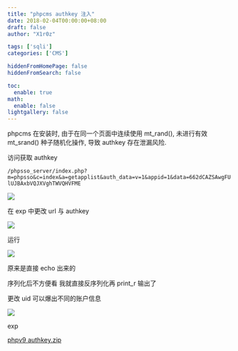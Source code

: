 ```yaml
---
title: "phpcms authkey 注入"
date: 2018-02-04T00:00:00+08:00
draft: false
author: "X1r0z"

tags: ['sqli']
categories: ['CMS']

hiddenFromHomePage: false
hiddenFromSearch: false

toc:
  enable: true
math:
  enable: false
lightgallery: false
---
```


phpcms 在安装时, 由于在同一个页面中连续使用 mt_rand(), 未进行有效 mt_srand() 种子随机化操作, 导致 authkey 存在泄漏风险.

<!--more-->

访问获取 authkey

`/phpsso_server/index.php?m=phpsso&c=index&a=getapplist&auth_data=v=1&appid=1&data=662dCAZSAwgFUlUJBAxbVQJXVghTWVQHVFME`

![](http://exp10it-1252109039.cossh.myqcloud.com/2018/02/02/1517544257.jpg)

在 exp 中更改 url 与 authkey

![](http://exp10it-1252109039.cossh.myqcloud.com/2018/02/02/1517544268.jpg)

运行

![](http://exp10it-1252109039.cossh.myqcloud.com/2018/02/02/1517544284.jpg)

原来是直接 echo 出来的

序列化后不方便看 我就直接反序列化再 print_r 输出了

更改 uid 可以爆出不同的账户信息

![](http://exp10it-1252109039.cossh.myqcloud.com/2018/02/02/1517544406.jpg)

exp

[phpv9 authkey.zip](http://exp10it-1252109039.cossh.myqcloud.com/2018/02/02/1517544420.zip)